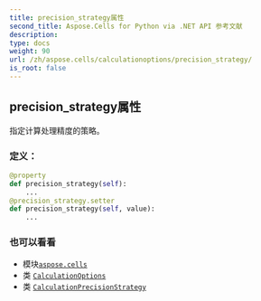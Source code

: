 ```yaml
---
title: precision_strategy属性
second_title: Aspose.Cells for Python via .NET API 参考文献
description:
type: docs
weight: 90
url: /zh/aspose.cells/calculationoptions/precision_strategy/
is_root: false
---
```

## precision_strategy属性

指定计算处理精度的策略。
### 定义：
```python
@property
def precision_strategy(self):
    ...
@precision_strategy.setter
def precision_strategy(self, value):
    ...
```

### 也可以看看
* 模块[`aspose.cells`](../../)
* 类 [`CalculationOptions`](/cells/python-net/zh/aspose.cells/calculationoptions)
* 类 [`CalculationPrecisionStrategy`](/cells/python-net/zh/aspose.cells/calculationprecisionstrategy)
